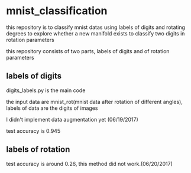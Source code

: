 # mnist_classification
this repository is to classify mnist datas using labels of digits and rotating degrees
to explore whether a new manifold exists to classify two digits in rotation parameters

this repository consists of two parts, labels of digits and of rotation parameters

## labels of digits
digits_labels.py is the main code

the input data are mnist_rot(mnist data after rotation of different angles),
labels of data are the digits of images

I didn't implement data augmentation yet (06/19/2017)

test accuracy is 0.945

## labels of rotation
test accuracy is around 0.26, this method did not work.(06/20/2017)
